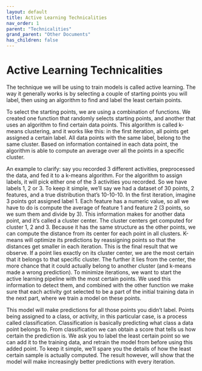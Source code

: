 ```yaml
---
layout: default
title: Active Learning Technicalities
nav_order: 1
parent: "Technicalities"
grand_parent: "Other Documents"
has_children: false
---
```


# Active Learning Technicalities

The technique we will be using to train models is called active learning. The way it generally works is by selecting a couple of starting points you will label, then using an algorithm to find and label the least certain points. 

To select the starting points, we are using a combination of functions. We created one function that randomly selects starting points, and another that uses an algorithm to find certain data points. This algorithm is called k-means clustering, and it works like this: in the first iteration, all points get assigned a certain label. All data points with the same label, belong to the same cluster. Based on information contained in each data point, the algorithm is able to compute an average over all the points in a specific cluster. 

An example to clarify: say you recorded 3 different activities, preprocessed the data, and fed it to a k-means algorithm. For the algorithm to assign labels, it will pick either one of the 3 activities you recorded. So we have labels 1, 2 or 3. To keep it simple, we’ll say we had a dataset of 30 points, 2 features, and a true distribution that’s 10-10-10. In the first iteration, imagine 3 points got assigned label 1. Each feature has a numeric value, so all we have to do is compute the average of feature 1 and feature 2 (3 points, so we sum them and divide by 3). This information makes for another data point, and it’s called a cluster center. The cluster centers get computed for cluster 1, 2 and 3. Because it has the same structure as the other points, we can compute the distance from its center for each point in all clusters. K-means will optimize its predictions by reassigning points so that the distances get smaller in each iteration. This is the final result that we observe. If a point lies exactly on its cluster center, we are the most certain that it belongs to that specific cluster. The further it lies from the center, the more chance that it could actually belong to another cluster (and k-means made a wrong prediction). To minimize iterations, we want to start the active learning pipeline with the most certain points. We used this information to detect them, and combined with the other function we make sure that each activity got selected to be a part of the initial training data in the next part, where we train a model on these points.

This model will make predictions for all those points you didn’t label. Points being assigned to a class, or activity, in this particular case, is a process called classification. Classification is basically predicting what class a data point belongs to. From classification we can obtain a score that tells us how certain the prediction is. We ask you to label the least certain point so we can add it to the training data, and retrain the model from before using this added point. To keep it simple, we’ll spare you the details of how the least certain sample is actually computed. The result however, will show that the model will make increasingly better predictions with every iteration. 
